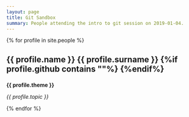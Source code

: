 ```yaml
---
layout: page
title: Git Sandbox
summary: People attending the intro to git session on 2019-01-04.
---
```


{% for profile in site.people %}
<div style="font-size:18px">
<h3> {{ profile.name }} {{ profile.surname }} {%if profile.github contains ""%}
        <a href="https://github.com/{{ profile.github }}"><i class="fab fa-github"></i></a>
        {%endif%}</h3>
<p style="font-size:14px"> <strong>{{ profile.theme }}</strong></p><p style="font-size:14px"> <em>{{ profile.topic }}</em></p>
</div>
{% endfor %}
